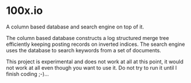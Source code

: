 100x.io
=======

A column based database and search engine on top of it. 

The column based database constructs a log structured merge tree efficiently keeping posting records on inverted indices. The search engine uses the database to search keywords from a set of documents.

This project is experimental and does not work at all at this point, it would not work at all even though you want to use it. Do not try to run it until I finish coding ;-)...
